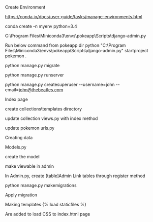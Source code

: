 Create Environment

https://conda.io/docs/user-guide/tasks/manage-environments.html

conda create -n myenv python=3.4


C:\Program Files\Miniconda3\envs\pokeapp\Scripts\django-admin.py

Run below command from pokeapp dir
python "C:\Program Files\Miniconda3\envs\pokeapp\Scripts\django-admin.py" startproject pokemon .

python manage.py migrate

python manage.py runserver

python manage.py createsuperuser --username=john --email=john@thebeatles.com

Index page

create collections\templates directory

update collection views.py with index method

update pokemon urls.py

Creating data

Models.py

create the model

make viewable in admin

In Admin.py, create [table]Admin
Link tables through register method


python manage.py makemigrations

Apply migration

Making templates
{% load staticfiles %}
<link rel="stylesheet" href="{% static 'css/style.css' %}" />
Are added to load CSS to index.html page
